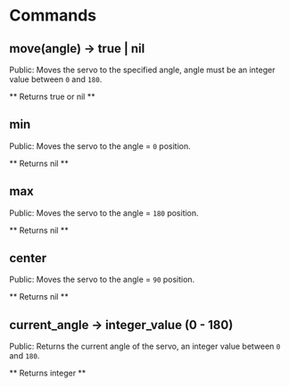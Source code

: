 # Commands

## move(angle) → true | nil

Public: Moves the servo to the specified angle, angle must be an integer value between `0` and `180`.

** Returns true or nil **

## min

Public: Moves the servo to the angle = `0` position.

** Returns nil **

## max

Public: Moves the servo to the angle = `180` position.

** Returns nil **

## center

Public: Moves the servo to the angle = `90` position.

** Returns nil **

## current_angle → integer_value (0 - 180)

Public: Returns the current angle of the servo, an integer value between `0` and `180`.

** Returns integer **